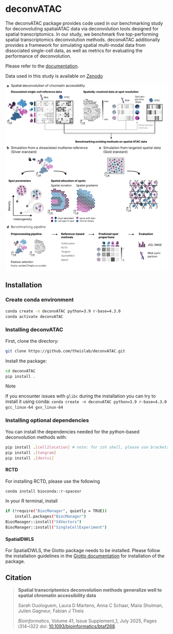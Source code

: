 # deconvATAC

The deconvATAC package provides code used in our benchmarking study for deconvoluting spatialATAC data via deconvolution tools designed for spatial transcriptomics. In our study, we benchmark five top-performing spatial transcriptomics deconvolution methods. deconvATAC additionally provides a framework for simulating spatial multi-modal data from dissociated single-cell data, as well as metrics for evaluating the performance of deconvolution. 


Please refer to the [documentation][link-docs].

Data used in this study is available on [Zenodo](https://zenodo.org/records/15089738)

<p align="left">
<img src="https://github.com/theislab/deconvATAC/blob/main/docs/figure1.png/?raw=true" alt="Study overview" width="700"/>



## Installation


### Create conda environment

```bash
conda create -n deconvATAC python=3.9 r-base=4.3.0
conda activate deconvATAC
```

### Installing deconvATAC

First, clone the directory: 
```bash
git clone https://github.com/theislab/deconvATAC.git
```

Install the package: 
```bash
cd deconvATAC
pip install .
```
> [!NOTE]  
> If you encounter issues with `glibc` during the installation you can try to install it using conda:
> ```conda create -n deconvATAC python=3.9 r-base=4.3.0 gcc_linux-64 gxx_linux-64```
### Installing optional dependencies

You can install the dependencies needed for the python-based deconvolution methods with: 

```bash
pip install .[cell2location] # note: for zsh shell, please use brackets: '.[cell2location]'
pip install .[tangram]
pip install .[destvi]
```

#### RCTD

For installing RCTD, please use the following 
```bash
conda install bioconda::r-spacexr
```
In your R terminal, install
```bash
if (!require("BiocManager", quietly = TRUE))
    install.packages("BiocManager")
BiocManager::install("S4Vectors")
BiocManager::install("SingleCellExperiment")
```

#### SpatialDWLS

For SpatialDWLS, the Giotto package needs to be installed. Please follow the installation guidelines in the [Giotto documentation](https://drieslab.github.io/Giotto_website/articles/installation.html) for installation of the package. 



## Citation


> **Spatial transcriptomics deconvolution methods generalize well to spatial chromatin accessibility data**
>
> Sarah Ouologuem, Laura D Martens, Anna C Schaar, Maiia Shulman, Julien Gagneur, Fabian J Theis
>
> _Bioinformatics_, Volume 41, Issue Supplement_1, July 2025, Pages i314–i322 doi: [10.1093/bioinformatics/btaf268](https://doi.org/10.1093/bioinformatics/btaf268).


[issue-tracker]: https://github.com/theislab/deconvATAC/issues
[link-docs]: https://deconvATAC.readthedocs.io
[link-api]: https://deconvatac.readthedocs.io/en/latest/autoapi/index.html
